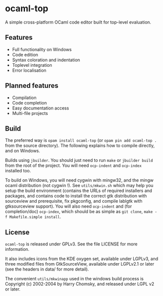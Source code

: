 ocaml-top
=========

A simple cross-platform OCaml code editor built for top-level evaluation.

## Features

* Full functionality on Windows
* Code edition
* Syntax coloration and indentation
* Toplevel integration
* Error localisation

## Planned features

* Compilation
* Code completion
* Easy documentation access
* Multi-file projects

## Build

The preferred way is `opam install ocaml-top` (or `opam pin add ocaml-top .` from
the source directory). The following explains how to compile directly, and on
Windows.

Builds using `jbuilder`. You should just need to run `make` or `jbuilder build`
from the root of the project. You will need `ocp-indent` and `ocp-index`
installed too.

To build on Windows, you will need cygwin with mingw32, and the mingw ocaml
distribution (not cygwin !). See `utils/mkwin.sh` which may help you setup the
build environment (contains the URLs of required installers and packages, and
contains code to install the correct gtk distribution with sourceview and
prerequisite, fix pkgconfig, and compile lablgtk with gtksourceview support).
You will also need `ocp-indent` and (for completion/doc) `ocp-index`, which
should be as simple as `git clone`, `make -f Makefile.simple install`.

## License

`ocaml-top` is released under GPLv3. See the file LICENSE for more information.

It also includes icons from the KDE oxygen set, available under LGPLv3, and
three modified files from GtkSourceView, available under LGPLv2.1 or later (see
the headers in data/ for more detail).

The convenient `utils/mkwinapp` used in the windows build process is Copyright
(c) 2002-2004 by Harry Chomsky, and released under LGPL v2 or later.
